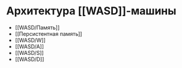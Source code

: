 # Архитектура [[WASD]]-машины
- [[WASD/Память]]
- [[Персистентная память]]
- [[WASD/W]]
- [[WASD/A]]
- [[WASD/S]]
- [[WASD/D]]
